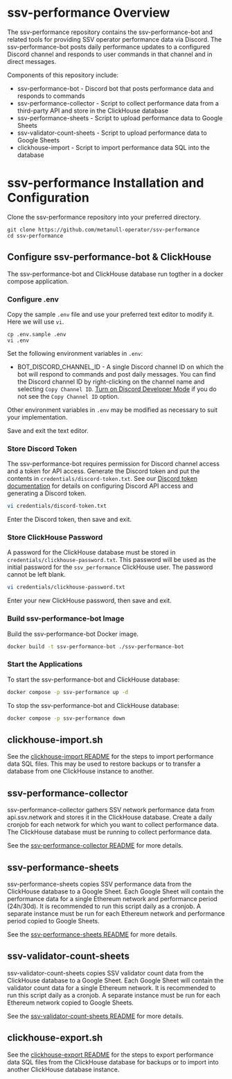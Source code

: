 # ssv-performance Overview

The ssv-performance repository contains the ssv-performance-bot and related tools for providing SSV operator performance data via Discord. The ssv-performance-bot posts daily performance updates to a configured Discord channel and responds to user commands in that channel and in direct messages.

Components of this repository include:
- ssv-performance-bot - Discord bot that posts performance data and responds to commands
- ssv-performance-collector - Script to collect performance data from a third-party API and store in the ClickHouse database
- ssv-performance-sheets - Script to upload performance data to Google Sheets
- ssv-validator-count-sheets - Script to upload performance data to Google Sheets
- clickhouse-import - Script to import performance data SQL into the database

# ssv-performance Installation and Configuration

Clone the ssv-performance repository into your preferred directory.

```
git clone https://github.com/metanull-operator/ssv-performance
cd ssv-performance
```

## Configure ssv-performance-bot & ClickHouse

The ssv-performance-bot and ClickHouse database run togther in a docker compose application.

### Configure .env

Copy the sample `.env` file and use your preferred text editor to modify it. Here we will use `vi`.

```
cp .env.sample .env
vi .env
```

Set the following environment variables in `.env`:

- BOT_DISCORD_CHANNEL_ID - A single Discord channel ID on which the bot will respond to commands and post daily messages. You can find the Discord channel ID by right-clicking on the channel name and selecting `Copy Channel ID`. [Turn on Discord Developer Mode](docs/discord-developer.md) if you do not see the `Copy Channel ID` option.

Other environment variables in `.env` may be modified as necessary to suit your implementation.

Save and exit the text editor.

### Store Discord Token

The ssv-performance-bot requires permission for Discord channel access and a token for API access. Generate the Discord token and put the contents in `credentials/discord-token.txt`. See our [Discord token documentation](docs/discord-token.md) for details on configuring Discord API access and generating a Discord token.

```bash
vi credentials/discord-token.txt
```

Enter the Discord token, then save and exit.

### Store ClickHouse Password

A password for the ClickHouse database must be stored in `credentials/clickhouse-password.txt`. This password will be used as the initial password for the `ssv_performance` ClickHouse user. The password cannot be left blank.

```bash
vi credentials/clickhouse-password.txt
```

Enter your new ClickHouse password, then save and exit.

### Build ssv-performance-bot Image

Build the ssv-performance-bot Docker image.

```bash
docker build -t ssv-performance-bot ./ssv-performance-bot
```

### Start the Applications

To start the ssv-performance-bot and ClickHouse database:

```bash
docker compose -p ssv-performance up -d
```

To stop the ssv-performance-bot and ClickHouse database:

```bash
docker compose -p ssv-performance down
```

## clickhouse-import.sh

See the [clickhouse-import README](scripts/clickhouse-import/README.md) for the steps to import performance data SQL files. This may be used to restore backups or to transfer a database from one ClickHouse instance to another.

## ssv-performance-collector

ssv-performance-collector gathers SSV network performance data from api.ssv.network and stores it in the ClickHouse database. Create a daily cronjob for each network for which you want to collect performance data. The ClickHouse database must be running to collect performance data.

See the [ssv-performance-collector README](scripts/ssv-performance-collector/README.md) for more details.

## ssv-performance-sheets

ssv-performance-sheets copies SSV performance data from the ClickHouse database to a Google Sheet. Each Google Sheet will contain the performance data for a single Ethereum network and performance period (24h/30d). It is recommended to run this script daily as a cronjob. A separate instance must be run for each Ethereum network and performance period copied to Google Sheets.

See the [ssv-performance-sheets README](scripts/ssv-performance-sheets/README.md) for more details.

## ssv-validator-count-sheets

ssv-validator-count-sheets copies SSV validator count data from the ClickHouse database to a Google Sheet. Each Google Sheet will contain the validator count data for a single Ethereum network. It is recommended to run this script daily as a cronjob. A separate instance must be run for each Ethereum network copied to Google Sheets.

See the [ssv-validator-count-sheets README](scripts/ssv-validator-count-sheets/README.md) for more details.

## clickhouse-export.sh

See the [clickhouse-export README](scripts/clickhouse-export/README.md) for the steps to export performance data SQL files from the ClickHouse database for backups or to import into another ClickHouse database instance.